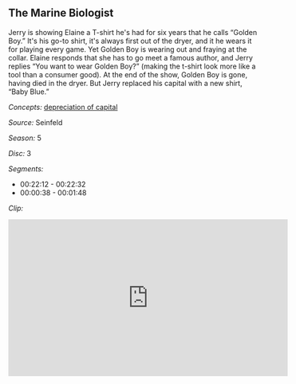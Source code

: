 ## The Marine Biologist

Jerry is showing Elaine a T-shirt he's had for six years that he calls “Golden Boy.”  It's his go-to shirt, it's always first out of the dryer, and it he wears it for playing every game.  Yet Golden Boy is wearing out and fraying at the collar.  Elaine responds that she has to go meet a famous author, and Jerry replies “You want to wear Golden Boy?” (making the t-shirt look more like a tool than a consumer good).  At the end of the show, Golden Boy is gone, having died in the dryer.  But Jerry replaced his capital with a new shirt, “Baby Blue.” 

*Concepts:*
[depreciation of capital](/concept/depreciation-of-capital/)

*Source:* Seinfeld

*Season:* 5

*Disc:* 3

*Segments:*

 * 00:22:12 - 00:22:32
 * 00:00:38 - 00:01:48

*Clip:*

<iframe width="560" height="315" src="https://criticalcommons.org/embed?m=eDD6FqE0s" frameborder="0" allowfullscreen></iframe>
